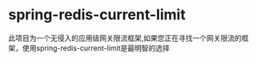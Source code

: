 # spring-redis-current-limit
此项目为一个无侵入的应用级网关限流框架,如果您正在寻找一个网关限流的框架，使用spring-redis-current-limit是最明智的选择
